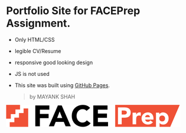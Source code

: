 # Portfolio Site for FACEPrep Assignment.

- Only HTML/CSS
- legible CV/Resume
- responsive good looking design
- JS is not used
- This site was built using [GitHub Pages](https://woodensofa.github.io/).

  > by MAYANK SHAH

![FACEPrep](img/hdfh.png)
